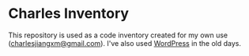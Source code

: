 # Charles Inventory
This repository is used as a code inventory created for my own use (charlesjiangxm@gmail.com). I've also used [WordPress](https://wordpress.com/post/charlesjiangxm.wordpress.com) in the old days.
